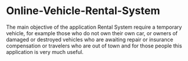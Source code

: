 # Online-Vehicle-Rental-System
The main objective of the application Rental System require a temporary vehicle, for example those who do not own their own car, or owners of damaged or destroyed vehicles who are awaiting repair or insurance compensation or travelers who are out of town and for those people this application is very much useful.
